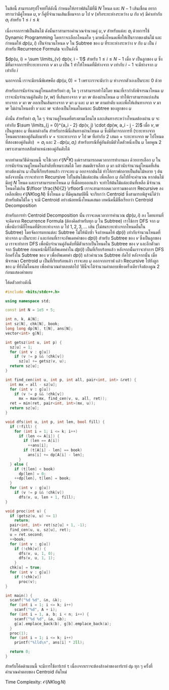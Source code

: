 ในข้อนี้ สามารถสรุปโจทย์ได้ดังนี้ กำหนดให้กราฟต้นไม้ที่มี $N$ โหนด และ $N - 1$ เส้นเชื่อม อยากทราบว่ามีคู่โหนด $u, v$ กี่คู่ที่จำนวนเส้นเชื่อมจาก $u$ ไป $v$ (หรือระยะห่างระหว่าง $u$ กับ $v$) มีค่าเท่ากับ $a_i$ สำหรับ $1 \leq i \leq k$

เนื่องจากกราฟเป็นต้นไม้ ดังนั้นเราสามารถคำนวณจำนวนคู่ $u, v$ สำหรับแต่ละ $a_i$ ด้วยการใช้ Dynamic Programming โดยเราจะเลือกโหนดใด ๆ มาหนึ่งโหนดเพื่อให้เป็นรากของต้นไม้ และกำหนดให้ $dp(u, i)$ เป็นจำนวนโหนด $v$ ใน Subtree ของ $u$ ที่ระยะห่างระหว่าง $v$ กับ $u$ เป็น $i$ สำหรับ Recurrence Formula จะเป็นดังนี้

$dp(u, i) = \sum \limits_{v} dp(v, i - 1)$ สำหรับ $1 \leq i \leq N - 1$ เมื่อ $v$ เป็นลูกของ $u$ ซึ่งมีที่มาจากการที่ระยะทางจาก $v$ มา $u$ เป็น $1$ ทำให้โหนดที่มีห่างจาก $v$ เท่ากับ $i - 1$ จะมีห่างจาก $u$ เท่ากับ $i$

นอกจากนี้ เราจะมีกรณีพิเศษคือ $dp(u, 0) = 1$ เพราะเราจะนับว่า $u$ ห่างจากตัวเองเป็นระยะ $0$ ด้วย

สำหรับการนับจำนวนคู่โหนดสำหรับค่า $a_i$ ใด ๆ เราสามารถทำได้โดย ขณะที่เรากำลังพิจารณาโหนด $u$ เราจะนับจำนวนคู่อันดับ $(v, w)$ ที่เส้นทางจาก $v$ มา $w$ ต้องผ่านโหนด $u$ ทำให้เราสามารถแบ่งเส้นทางจาก $v$ มา $w$ ออกเป็นเส้นทางจาก $v$ มา $u$ และ $u$ มา $w$ ตามลำดับ และเพื่อให้เส้นทางจาก $v$ มา $w$ ไม่ผ่านโหนดซ้ำ $v$ และ $w$ จะต้องเป็นโหนดในคนละ Subtree ของลูกของ $u$ 

ดังนั้น สำหรับค่า $a_i$ ใด ๆ จำนวนคู่โหนดที่ตรงตามเงื่อนไข และเส้นทางระหว่างโหนดต้องผ่าน $u$ จะเท่ากับ $\sum \limits_{j = 0}^{a_i - 2} dp(v, j) \cdot dp(w, a_i - j - 2)$ เมื่อ $v, w$ เป็นลูกของ $u$ ที่แตกต่างกัน สำหรับกรณีนี่เส้นทางผ่านโหนด $u$ ซึ่งมีที่มาจากการที่ (ระยะทางจากโหนดแรกของคู่อันดับมายัง $v$ $+$ ระยะทางจาก $v$ ไป $w$ ที่เท่ากับ $2$ เสมอ $+$ ระยะทางจาก $w$ ไปโหนดที่สองของคู่อันดับ) $= a_i$ และ $2 \cdot dp(u, a_i)$ สำหรับกรณีที่คู่อันดับมีตัวใดตัวหนึ่งเป็น $u$ โดยคูณ $2$ เพราะสามารถสลับตำแหน่งของคู่อันดับได้

หากทำตามวิธีด้านบนนี้ จะใช้เวลา $\mathcal{O}(N^2 K)$ แต่เราสามารถลดเวลาการทำงานลง ด้วยการเลือก $u$ ในการนับจำนวนคู่โหนดในลำดับที่เหมาะสมได้ โดย สมมติเราเลือก $u$ มา แล้วนับจำนวนคู่โหนดที่เส้นทางต้องผ่าน $u$ เป็นที่เรียบร้อยแล้ว เราจะลบ $u$ ออกจากต้นไม้ ทำให้กราฟกลายเป็นต้นไม้หลาย ๆ ต้น หลังจากนั้น เราจะทำการ Recursive ไปในต้นไม้แต่ละต้น เพื่อเลือก $u$ ถัดไปที่จะคำนวณ หากต้นไม้มีอยู่ $N$ โหนด และเราสามารถหาโหนด $u$ ที่เมื่อลบออกแล้ว จะทำให้ต้นไม้แต่ละต้นที่เหลือ มีจำนวนโหนดไม่เกิน $\lfloor \frac{N}{2} \rfloor$ เราจะสามารถลดเวลารวมของการ Recursive ลงเหลือเพียง $\mathcal{O}(N K \log N)$ ซึ่งโหนด $u$ ที่มีคุณสมบัตินี้ จะเรียกว่า Centroid ซึ่งสามารถพิสูจน์ได้ว่า สำหรับต้นไม้ใด ๆ จะมี Centroid อย่างน้อยหนึ่งโหนดเสมอ เทคนิคนี้มีชื่อเรียกว่า Centroid Decomposition

สำหรับการทำ Centroid Decomposition นั้น เราจะลดเวลาการคำนวณ $dp(u, i)$ ลง โดยแทนที่จะคิดจาก Recurrence Formula (ต้องคิดสำหรับทุก $u$ ใน Subtree) เราใช้การ DFS จาก $u$ เพื่อนับว่ามีกี่โหนดที่มีระยะห่างจาก $u$ ไป $1, 2, 3, ...$ เส้น (ไม่สนระยะห่างจากโหนดอื่นใน Subtree) โดยจัดการแยกแต่ละ Subtree ไม่ให้นับซ้ำ จึงกำหนดให้ $dp(i)$ เท่ากับจำนวนโหนดที่ห่างจาก $u$ เป็นระยะ $i$ และก่อนที่เราจะอัพเดทค่าของ $dp(i)$ สำหรับ Subtree ของ $v$ ซึ่งเป็นลูกของ $u$ เราจะทำการ DFS เพื่อนับจำนวนคู่อันดับที่มีตัวแรกเป็นโหนดใน Subtree ของ $v$ และอีกตัวมาจาก Subtree ก่อนหน้านี้ที่ได้อัพเดทค่าใน $dp(i)$ เป็นที่เรียบร้อยแล้ว หลังจากนั้นเราจะทำการ DFS อีกครั้งใน Subtree ของ $v$ เพื่ออัพเดทค่า $dp(i)$ แล้วคำนวณ Subtree ถัดไป หลังจากนั้น เมื่อพิจารณา Centroid $u$ เป็นที่เรียบร้อยแล้ว เราจะลบ $u$ ออกจากกราฟ แล้ว Recursive ไปยังลูกของ $u$ ที่ยังไม่โดนลบ เพื่อคำนวณคำตอบต่อไป วิธีนี้จะได้จำนวนคำตอบเพียงครึ่งเดียวจึงต้องคูณ $2$ ก่อนแสดงคำตอบ
 
โค้ดตัวอย่างดังนี้
```cpp
#include <bits/stdc++.h>

using namespace std;

const int N = 1e5 + 5;

int n, k, A[N];
int sz[N], chk[N], book;
long long dp[N], t[N], ans[N];
vector<int> g[N];

int getsz(int u, int p) {
  sz[u] = 1;
  for (int v : g[u])
    if (v != p && !chk[v])
      sz[u] += getsz(v, u);
  return sz[u];
}

int find_cen(int u, int p, int all, pair<int, int> &ret) {
  int mx = all - sz[u];
  for (int v : g[u])
    if (v != p && !chk[v])
      mx = max(mx, find_cen(v, u, all, ret));
  ret = min(ret, pair<int, int>(mx, u));
  return sz[u];
}

void dfs(int u, int p, int len, bool fill) {
  if (!fill) {
    for (int i = 1; i <= k; i++)
      if (len <= A[i]) {
        if (len == A[i])
          ++ans[i];
        if (t[A[i] - len] == book)
          ans[i] += dp[A[i] - len];
      }
  } else {
    if (t[len] < book)
      dp[len] = 0;
    ++dp[len], t[len] = book;
  }
  for (int v : g[u])
    if (v != p && !chk[v])
      dfs(v, u, len + 1, fill);
}

void proc(int u) {
  if (getsz(u, u) <= 1)
    return;
  pair<int, int> ret(sz[u] + 1, -1);
  find_cen(u, u, sz[u], ret);
  u = ret.second;
  ++book;
  for (int v : g[u])
    if (!chk[v]) {
      dfs(v, u, 1, 0);
      dfs(v, u, 1, 1);
    }
  chk[u] = true;
  for (int v : g[u])
    if (!chk[v])
      proc(v);
}

int main() {
  scanf("%d %d", &n, &k);
  for (int i = 1; i <= k; i++)
    scanf("%d", A + i);
  for (int i = 1, a, b; i < n; i++) {
    scanf("%d %d", &a, &b);
    g[a].emplace_back(b), g[b].emplace_back(a);
  }
  proc(1);
  for (int i = 1; i <= k; i++)
    printf("%lld\n", ans[i] * 2ll);

  return 0;
}
```

สำหรับโค้ดด้านบนนี้ จะมีการใช้อาร์เรย์ `t` เนื่องจากเราจะต้องล้างค่าของอาร์เรย์ `dp` ทุก ๆ ครั้งที่คำนวณคำตอบของ Centroid อันใหม่

Time Complexity: $\mathcal{O}(N K \log N)$
